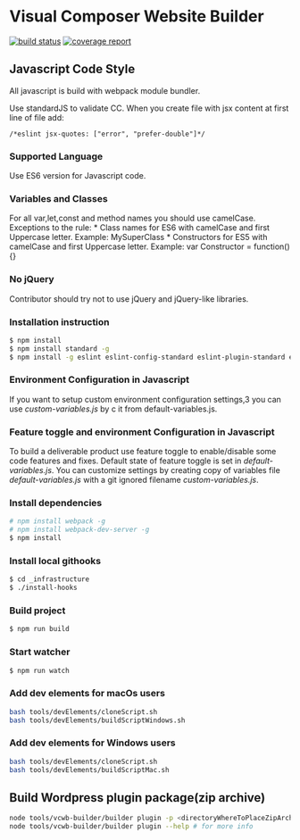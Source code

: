 # Visual Composer Website Builder

[![build status](https://gitlab.com/visual-composer-website-builder/builder/badges/master/build.svg)](https://gitlab.com/visual-composer-website-builder/builder/commits/master)
[![coverage report](https://gitlab.com/visual-composer-website-builder/builder/badges/master/coverage.svg)](https://gitlab.com/visual-composer-website-builder/builder/commits/master)


## Javascript Code Style
All javascript is build with webpack module bundler.

Use standardJS to validate CC.
When you create file with jsx content at first line of file add:
```
/*eslint jsx-quotes: ["error", "prefer-double"]*/
```
### Supported Language
Use ES6 version for Javascript code.

### Variables and Classes
For all var,let,const and method names you should use camelCase. 
Exceptions to the rule:
    * Class names for ES6 with camelCase and first Uppercase letter. Example: MySuperClass
    * Constructors for ES5 with camelCase and first Uppercase letter. Example: var Constructor = function(){}

### No jQuery
Contributor should try not to use jQuery and jQuery-like libraries.

### Installation instruction
``` sh
$ npm install
$ npm install standard -g
$ npm install -g eslint eslint-config-standard eslint-plugin-standard eslint-plugin-promise  eslint-config-standard-react eslint-config-standard-jsx eslint-plugin-react
```
### Environment Configuration in Javascript
If you want to setup custom environment configuration settings,3 you can use *custom-variables.js* by c it from default-variables.js.

### Feature toggle and environment Configuration in Javascript
To build a deliverable product use feature toggle to enable/disable some code features and fixes. Default state of feature toggle is set in *default-variables.js*. 
You can customize settings by creating copy of variables file *default-variables.js* with a git ignored filename *custom-variables.js*. 

### Install dependencies
```sh
# npm install webpack -g
# npm install webpack-dev-server -g
$ npm install
```

### Install local githooks
```sh
$ cd _infrastructure
$ ./install-hooks
```
### Build project
```sh
$ npm run build
```
### Start watcher
```sh
$ npm run watch
```

###  Add dev elements for macOs users ###
```sh
bash tools/devElements/cloneScript.sh
bash tools/devElements/buildScriptWindows.sh
```

###  Add dev elements for Windows users ###
```sh
bash tools/devElements/cloneScript.sh
bash tools/devElements/buildScriptMac.sh
```

## Build Wordpress plugin package(zip archive)
```sh
node tools/vcwb-builder/builder plugin -p <directoryWhereToPlaceZipArchive>
node tools/vcwb-builder/builder plugin --help # for more info
```

